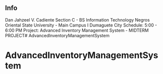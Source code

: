 ## Info

Dan Jahzeel V. Cadiente
Section C - BS Information Technology
Negros Oriental State University - Main Campus I Dumaguete City
Schedule: 5:00 - 6:00 PM
Project: Advanced Inventory Management System - MIDTERM PROJECT# AdvancedInventoryManagementSystem
# AdvancedInventoryManagementSystem
